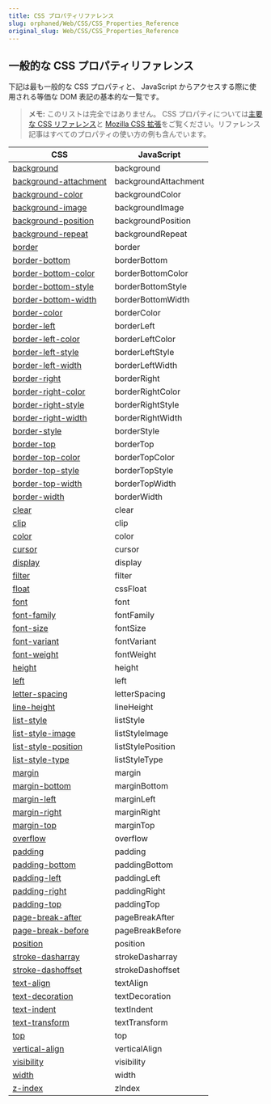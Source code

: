 ```yaml
---
title: CSS プロパティリファレンス
slug: orphaned/Web/CSS/CSS_Properties_Reference
original_slug: Web/CSS/CSS_Properties_Reference
---
```


## 一般的な CSS プロパティリファレンス

下記は最も一般的な CSS プロパティと、 JavaScript からアクセスする際に使用される等価な DOM 表記の基本的な一覧です。

> **メモ:** このリストは完全ではありません。 CSS プロパティについては[主要な CSS リファレンス](/ja/docs/Web/CSS/Reference)と [Mozilla CSS 拡張](/ja/docs/Web/CSS/Mozilla_Extensions)をご覧ください。リファレンス記事はすべてのプロパティの使い方の例も含んでいます。

| **CSS**                                                           | **JavaScript**       |
| ----------------------------------------------------------------- | -------------------- |
| [background](/ja/docs/Web/CSS/background)                         | background           |
| [background-attachment](/ja/docs/Web/CSS/background-attachment)   | backgroundAttachment |
| [background-color](/ja/docs/Web/CSS/background-color)             | backgroundColor      |
| [background-image](/ja/docs/Web/CSS/background-image)             | backgroundImage      |
| [background-position](/ja/docs/Web/CSS/background-position)       | backgroundPosition   |
| [background-repeat](/ja/docs/Web/CSS/background-repeat)           | backgroundRepeat     |
| [border](/ja/docs/Web/CSS/border)                                 | border               |
| [border-bottom](/ja/docs/Web/CSS/border-bottom)                   | borderBottom         |
| [border-bottom-color](/ja/docs/Web/CSS/border-bottom-color)       | borderBottomColor    |
| [border-bottom-style](/ja/docs/Web/CSS/border-bottom-style)       | borderBottomStyle    |
| [border-bottom-width](/ja/docs/Web/CSS/border-bottom-width)       | borderBottomWidth    |
| [border-color](/ja/docs/Web/CSS/border-color)                     | borderColor          |
| [border-left](/ja/docs/Web/CSS/border-left)                       | borderLeft           |
| [border-left-color](/ja/docs/Web/CSS/border-left-color)           | borderLeftColor      |
| [border-left-style](/ja/docs/Web/CSS/border-left-style)           | borderLeftStyle      |
| [border-left-width](/ja/docs/Web/CSS/border-left-width)           | borderLeftWidth      |
| [border-right](/ja/docs/Web/CSS/border-right)                     | borderRight          |
| [border-right-color](/ja/docs/Web/CSS/border-right-color)         | borderRightColor     |
| [border-right-style](/ja/docs/Web/CSS/border-right-style)         | borderRightStyle     |
| [border-right-width](/ja/docs/Web/CSS/border-right-width)         | borderRightWidth     |
| [border-style](/ja/docs/Web/CSS/border-style)                     | borderStyle          |
| [border-top](/ja/docs/Web/CSS/border-top)                         | borderTop            |
| [border-top-color](/ja/docs/Web/CSS/border-top-color)             | borderTopColor       |
| [border-top-style](/ja/docs/Web/CSS/border-top-style)             | borderTopStyle       |
| [border-top-width](/ja/docs/Web/CSS/border-top-width)             | borderTopWidth       |
| [border-width](/ja/docs/Web/CSS/border-width)                     | borderWidth          |
| [clear](/ja/docs/Web/CSS/clear)                                   | clear                |
| [clip](/ja/docs/Web/CSS/clip)                                     | clip                 |
| [color](/ja/docs/Web/CSS/color)                                   | color                |
| [cursor](/ja/docs/Web/CSS/cursor)                                 | cursor               |
| [display](/ja/docs/Web/CSS/display)                               | display              |
| [filter](/ja/docs/Web/CSS/filter)                                 | filter               |
| [float](/ja/docs/Web/CSS/float)                                   | cssFloat             |
| [font](/ja/docs/Web/CSS/font)                                     | font                 |
| [font-family](/ja/docs/Web/CSS/font-family)                       | fontFamily           |
| [font-size](/ja/docs/Web/CSS/font-size)                           | fontSize             |
| [font-variant](/ja/docs/Web/CSS/font-variant)                     | fontVariant          |
| [font-weight](/ja/docs/Web/CSS/font-weight)                       | fontWeight           |
| [height](/ja/docs/Web/CSS/height)                                 | height               |
| [left](/ja/docs/Web/CSS/left)                                     | left                 |
| [letter-spacing](/ja/docs/Web/CSS/letter-spacing)                 | letterSpacing        |
| [line-height](/ja/docs/Web/CSS/line-height)                       | lineHeight           |
| [list-style](/ja/docs/Web/CSS/list-style)                         | listStyle            |
| [list-style-image](/ja/docs/Web/CSS/list-style-image)             | listStyleImage       |
| [list-style-position](/ja/docs/Web/CSS/list-style-position)       | listStylePosition    |
| [list-style-type](/ja/docs/Web/CSS/list-style-type)               | listStyleType        |
| [margin](/ja/docs/Web/CSS/margin)                                 | margin               |
| [margin-bottom](/ja/docs/Web/CSS/margin-bottom)                   | marginBottom         |
| [margin-left](/ja/docs/Web/CSS/margin-left)                       | marginLeft           |
| [margin-right](/ja/docs/Web/CSS/margin-right)                     | marginRight          |
| [margin-top](/ja/docs/Web/CSS/margin-top)                         | marginTop            |
| [overflow](/ja/docs/Web/CSS/overflow)                             | overflow             |
| [padding](/ja/docs/Web/CSS/padding)                               | padding              |
| [padding-bottom](/ja/docs/Web/CSS/padding-bottom)                 | paddingBottom        |
| [padding-left](/ja/docs/Web/CSS/padding-left)                     | paddingLeft          |
| [padding-right](/ja/docs/Web/CSS/padding-right)                   | paddingRight         |
| [padding-top](/ja/docs/Web/CSS/padding-top)                       | paddingTop           |
| [page-break-after](/ja/docs/Web/CSS/page-break-after)             | pageBreakAfter       |
| [page-break-before](/ja/docs/Web/CSS/page-break-before)           | pageBreakBefore      |
| [position](/ja/docs/Web/CSS/position)                             | position             |
| [stroke-dasharray](/ja/docs/Web/SVG/Attribute/stroke-dasharray)   | strokeDasharray      |
| [stroke-dashoffset](/ja/docs/Web/SVG/Attribute/stroke-dashoffset) | strokeDashoffset     |
| [text-align](/ja/docs/Web/CSS/text-align)                         | textAlign            |
| [text-decoration](/ja/docs/Web/CSS/text-decoration)               | textDecoration       |
| [text-indent](/ja/docs/Web/CSS/text-indent)                       | textIndent           |
| [text-transform](/ja/docs/Web/CSS/text-transform)                 | textTransform        |
| [top](/ja/docs/Web/CSS/top)                                       | top                  |
| [vertical-align](/ja/docs/Web/CSS/vertical-align)                 | verticalAlign        |
| [visibility](/ja/docs/Web/CSS/visibility)                         | visibility           |
| [width](/ja/docs/Web/CSS/width)                                   | width                |
| [z-index](/ja/docs/Web/CSS/z-index)                               | zIndex               |
